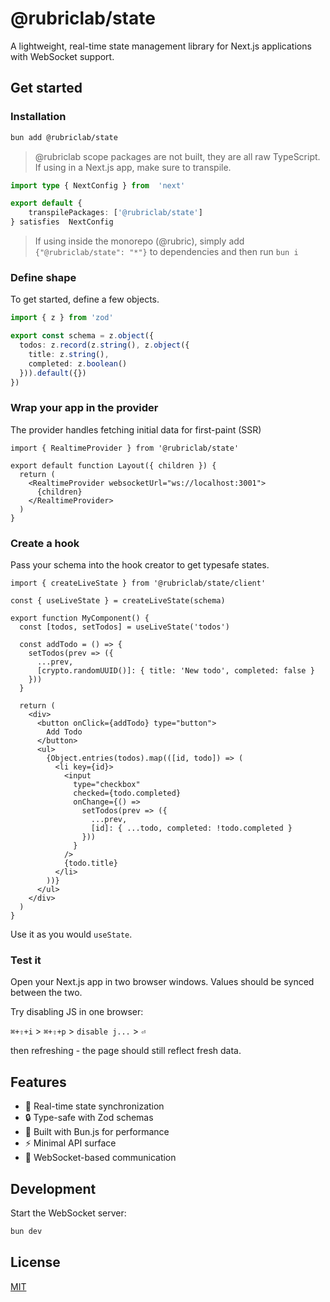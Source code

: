 # @rubriclab/state

A lightweight, real-time state management library for Next.js applications with WebSocket support.

## Get started

### Installation

```sh
bun add @rubriclab/state
```

> @rubriclab scope packages are not built, they are all raw TypeScript. If using in a Next.js app, make sure to transpile.

```ts next.config.ts
import type { NextConfig } from  'next'

export default {
	transpilePackages: ['@rubriclab/state']
} satisfies  NextConfig
```

> If using inside the monorepo (@rubric), simply add `{"@rubriclab/state": "*"}` to dependencies and then run `bun i`

### Define shape

To get started, define a few objects.

```ts
import { z } from 'zod'

export const schema = z.object({
  todos: z.record(z.string(), z.object({
    title: z.string(),
    completed: z.boolean()
  })).default({})
})
```

### Wrap your app in the provider

The provider handles fetching initial data for first-paint (SSR)

```tsx
import { RealtimeProvider } from '@rubriclab/state'

export default function Layout({ children }) {
  return (
    <RealtimeProvider websocketUrl="ws://localhost:3001">
      {children}
    </RealtimeProvider>
  )
}
```

### Create a hook

Pass your schema into the hook creator to get typesafe states.

```tsx
import { createLiveState } from '@rubriclab/state/client'

const { useLiveState } = createLiveState(schema)

export function MyComponent() {
  const [todos, setTodos] = useLiveState('todos')
  
  const addTodo = () => {
    setTodos(prev => ({
      ...prev,
      [crypto.randomUUID()]: { title: 'New todo', completed: false }
    }))
  }

  return (
    <div>
      <button onClick={addTodo} type="button">
        Add Todo
      </button>
      <ul>
        {Object.entries(todos).map(([id, todo]) => (
          <li key={id}>
            <input
              type="checkbox"
              checked={todo.completed}
              onChange={() => 
                setTodos(prev => ({
                  ...prev,
                  [id]: { ...todo, completed: !todo.completed }
                }))
              }
            />
            {todo.title}
          </li>
        ))}
      </ul>
    </div>
  )
}
```

Use it as you would `useState`.

### Test it

Open your Next.js app in two browser windows. Values should be synced between the two.

Try disabling JS in one browser:

`⌘+⇧+i` > `⌘+⇧+p` > `disable j...` > `⏎`

then refreshing - the page should still reflect fresh data.

## Features

- 🔄 Real-time state synchronization
- 🔒 Type-safe with Zod schemas
- 🚀 Built with Bun.js for performance
- ⚡️ Minimal API surface
- 🔌 WebSocket-based communication

## Development

Start the WebSocket server:

```sh
bun dev
```

## License

[MIT](/LICENSE)
